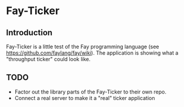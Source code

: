 Fay-Ticker
==========

Introduction
------------
Fay-Ticker is a little test of the Fay programming language (see
https://github.com/faylang/fay/wiki). The application is showing what
a "throughput ticker" could look like.

TODO
----
* Factor out the library parts of the Fay-Ticker to their own repo.
* Connect a real server to make it a "real" ticker application